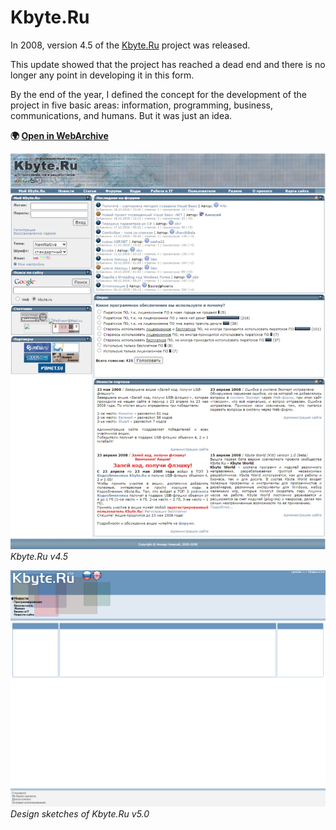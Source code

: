 # Kbyte.Ru

In 2008, version 4.5 of the [Kbyte.Ru](../../2006/assets/kbyte.md) project was released.

This update showed that the project has reached a dead end and there is no longer any point in developing it in this form.

By the end of the year, I defined the concept for the development of the project in five basic areas: information, programming, business, communications, and humans.
But it was just an idea.

**:earth_africa: [Open in WebArchive](https://web.archive.org/web/20081219044655/http://kbyte.ru)**

![Kbyte.Ru v4.5](kbyte.png)  
*Kbyte.Ru v4.5*

![Kbyte.Ru v5.0 design sketches](kbyte_concept.png)  
*Design sketches of Kbyte.Ru v5.0*
